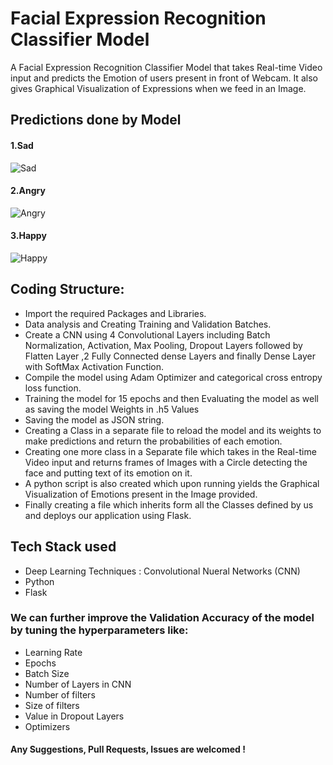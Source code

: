# Facial Expression Recognition Classifier Model

A Facial Expression Recognition Classifier Model that takes
Real-time Video input and predicts the Emotion of users present in front of
Webcam. It also gives Graphical Visualization of Expressions when we feed in an
Image.


## Predictions done by Model

#### 1.Sad
![Sad](https://github.com/SanjayMarreddi/Facial-Expression-Recognition-Classifier-Model/blob/master/Final%20Project/Predictions/sad.png)

#### 2.Angry
![Angry](https://github.com/SanjayMarreddi/Facial-Expression-Recognition-Classifier-Model/blob/master/Final%20Project/Predictions/angry.png)

#### 3.Happy
![Happy](https://github.com/SanjayMarreddi/Facial-Expression-Recognition-Classifier-Model/blob/master/Final%20Project/Predictions/happy.png)




## Coding Structure:

- Import the required Packages and Libraries.
- Data analysis and Creating Training and Validation Batches.
- Create a CNN using 4 Convolutional Layers including Batch Normalization,
Activation, Max Pooling, Dropout Layers followed by Flatten Layer ,2 Fully
Connected dense Layers and finally Dense Layer with SoftMax Activation
Function.
- Compile the model using Adam Optimizer and categorical cross entropy
loss function.
- Training the model for 15 epochs and then Evaluating the model as well as
saving the model Weights in .h5 Values
- Saving the model as JSON string.
- Creating a Class in a separate file to reload the model and its weights to
make predictions and return the probabilities of each emotion.
- Creating one more class in a Separate file which takes in the Real-time
Video input and returns frames of Images with a Circle detecting the face
and putting text of its emotion on it.
- A python script is also created which upon running yields the Graphical
Visualization of Emotions present in the Image provided.
- Finally creating a file which inherits form all the Classes defined by us and
deploys our application using Flask.


## Tech Stack used 
- Deep Learning Techniques : Convolutional Nueral Networks (CNN)
- Python
- Flask


### We can further improve the Validation Accuracy of the model by tuning the hyperparameters like:
- Learning Rate
- Epochs
- Batch Size
- Number of Layers in CNN
- Number of filters
- Size of filters
- Value in Dropout Layers
- Optimizers

#### Any Suggestions, Pull Requests, Issues are welcomed !
